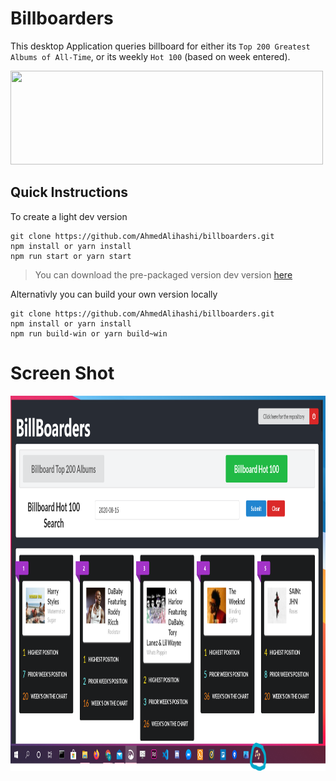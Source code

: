 # Billboarders

This desktop Application queries billboard for either its `Top 200 Greatest Albums of All-Time`, or its weekly `Hot 100` (based on week entered).

<img src='https://media1.giphy.com/media/xlMtfovxvoDlkTWQYz/giphy.gif?cid=ecf05e47viab4rglmawsff4rewy43j0e990p0ph3o3xlusmz&rid=giphy.gif' height='150' width='500' ></img>

## Quick Instructions

To create a light dev version

```
git clone https://github.com/AhmedAlihashi/billboarders.git
npm install or yarn install
npm run start or yarn start
```

> You can download the pre-packaged version dev version [here](https://mega.nz/file/DnZ2XC6b#qUYtWGiya8u9MzfHG-lvv5toNCVZK9nItMd8pmFPjj0)

Alternativly you can build your own version locally

```
git clone https://github.com/AhmedAlihashi/billboarders.git
npm install or yarn install
npm run build-win or yarn build~win
```

# Screen Shot

<img src='./github/v2.png' height='600' width='800' ></img>
